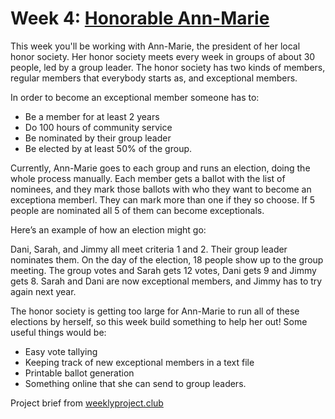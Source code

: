 # Week 4: [Honorable Ann-Marie](https://helloitsjoe.github.io/weekly-project-club/?page=3)

This week you'll be working with Ann-Marie, the president of her local honor society. Her honor
society meets every week in groups of about 30 people, led by a group leader. The honor society has
two kinds of members, regular members that everybody starts as, and exceptional members.

In order to become an exceptional member someone has to:

- Be a member for at least 2 years
- Do 100 hours of community service
- Be nominated by their group leader
- Be elected by at least 50% of the group.

Currently, Ann-Marie goes to each group and runs an election, doing the whole process manually. Each
member gets a ballot with the list of nominees, and they mark those ballots with who they want to
become an exceptiona memberl. They can mark more than one if they so choose. If 5 people are
nominated all 5 of them can become exceptionals.

Here’s an example of how an election might go:

Dani, Sarah, and Jimmy all meet criteria 1 and 2. Their group leader nominates them. On the day of
the election, 18 people show up to the group meeting. The group votes and Sarah gets 12 votes, Dani
gets 9 and Jimmy gets 8. Sarah and Dani are now exceptional members, and Jimmy has to try again next
year.

The honor society is getting too large for Ann-Marie to run all of these elections by herself, so
this week build something to help her out! Some useful things would be:

- Easy vote tallying
- Keeping track of new exceptional members in a text file
- Printable ballot generation
- Something online that she can send to group leaders.

Project brief from [weeklyproject.club](https://weeklyproject.club/)
